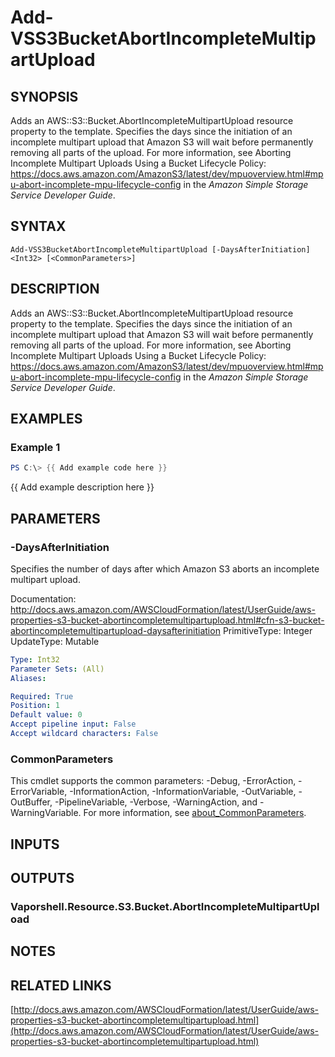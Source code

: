 # Add-VSS3BucketAbortIncompleteMultipartUpload

## SYNOPSIS
Adds an AWS::S3::Bucket.AbortIncompleteMultipartUpload resource property to the template.
Specifies the days since the initiation of an incomplete multipart upload that Amazon S3 will wait before permanently removing all parts of the upload.
For more information, see  Aborting Incomplete Multipart Uploads Using a Bucket Lifecycle Policy: https://docs.aws.amazon.com/AmazonS3/latest/dev/mpuoverview.html#mpu-abort-incomplete-mpu-lifecycle-config in the *Amazon Simple Storage Service Developer Guide*.

## SYNTAX

```
Add-VSS3BucketAbortIncompleteMultipartUpload [-DaysAfterInitiation] <Int32> [<CommonParameters>]
```

## DESCRIPTION
Adds an AWS::S3::Bucket.AbortIncompleteMultipartUpload resource property to the template.
Specifies the days since the initiation of an incomplete multipart upload that Amazon S3 will wait before permanently removing all parts of the upload.
For more information, see  Aborting Incomplete Multipart Uploads Using a Bucket Lifecycle Policy: https://docs.aws.amazon.com/AmazonS3/latest/dev/mpuoverview.html#mpu-abort-incomplete-mpu-lifecycle-config in the *Amazon Simple Storage Service Developer Guide*.

## EXAMPLES

### Example 1
```powershell
PS C:\> {{ Add example code here }}
```

{{ Add example description here }}

## PARAMETERS

### -DaysAfterInitiation
Specifies the number of days after which Amazon S3 aborts an incomplete multipart upload.

Documentation: http://docs.aws.amazon.com/AWSCloudFormation/latest/UserGuide/aws-properties-s3-bucket-abortincompletemultipartupload.html#cfn-s3-bucket-abortincompletemultipartupload-daysafterinitiation
PrimitiveType: Integer
UpdateType: Mutable

```yaml
Type: Int32
Parameter Sets: (All)
Aliases:

Required: True
Position: 1
Default value: 0
Accept pipeline input: False
Accept wildcard characters: False
```

### CommonParameters
This cmdlet supports the common parameters: -Debug, -ErrorAction, -ErrorVariable, -InformationAction, -InformationVariable, -OutVariable, -OutBuffer, -PipelineVariable, -Verbose, -WarningAction, and -WarningVariable. For more information, see [about_CommonParameters](http://go.microsoft.com/fwlink/?LinkID=113216).

## INPUTS

## OUTPUTS

### Vaporshell.Resource.S3.Bucket.AbortIncompleteMultipartUpload
## NOTES

## RELATED LINKS

[http://docs.aws.amazon.com/AWSCloudFormation/latest/UserGuide/aws-properties-s3-bucket-abortincompletemultipartupload.html](http://docs.aws.amazon.com/AWSCloudFormation/latest/UserGuide/aws-properties-s3-bucket-abortincompletemultipartupload.html)

